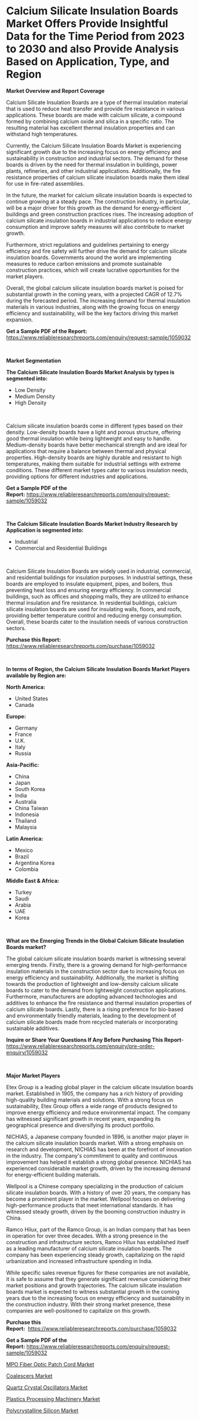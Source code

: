 <p><h1>Calcium Silicate Insulation Boards Market Offers Provide Insightful Data for the Time Period from 2023 to 2030 and also Provide Analysis Based on Application, Type, and Region</h1></p><p><strong>Market Overview and Report Coverage</strong></p>
<p><p>Calcium Silicate Insulation Boards are a type of thermal insulation material that is used to reduce heat transfer and provide fire resistance in various applications. These boards are made with calcium silicate, a compound formed by combining calcium oxide and silica in a specific ratio. The resulting material has excellent thermal insulation properties and can withstand high temperatures.</p><p>Currently, the Calcium Silicate Insulation Boards Market is experiencing significant growth due to the increasing focus on energy efficiency and sustainability in construction and industrial sectors. The demand for these boards is driven by the need for thermal insulation in buildings, power plants, refineries, and other industrial applications. Additionally, the fire resistance properties of calcium silicate insulation boards make them ideal for use in fire-rated assemblies.</p><p>In the future, the market for calcium silicate insulation boards is expected to continue growing at a steady pace. The construction industry, in particular, will be a major driver for this growth as the demand for energy-efficient buildings and green construction practices rises. The increasing adoption of calcium silicate insulation boards in industrial applications to reduce energy consumption and improve safety measures will also contribute to market growth.</p><p>Furthermore, strict regulations and guidelines pertaining to energy efficiency and fire safety will further drive the demand for calcium silicate insulation boards. Governments around the world are implementing measures to reduce carbon emissions and promote sustainable construction practices, which will create lucrative opportunities for the market players.</p><p>Overall, the global calcium silicate insulation boards market is poised for substantial growth in the coming years, with a projected CAGR of 12.7% during the forecasted period. The increasing demand for thermal insulation materials in various industries, along with the growing focus on energy efficiency and sustainability, will be the key factors driving this market expansion.</p></p>
<p><strong>Get a Sample PDF of the Report:</strong> <a href="https://www.reliableresearchreports.com/enquiry/request-sample/1059032">https://www.reliableresearchreports.com/enquiry/request-sample/1059032</a></p>
<p>&nbsp;</p>
<p><strong>Market Segmentation</strong></p>
<p><strong>The Calcium Silicate Insulation Boards Market Analysis by types is segmented into:</strong></p>
<p><ul><li>Low Density</li><li>Medium Density</li><li>High Density</li></ul></p>
<p>&nbsp;</p>
<p><p>Calcium silicate insulation boards come in different types based on their density. Low-density boards have a light and porous structure, offering good thermal insulation while being lightweight and easy to handle. Medium-density boards have better mechanical strength and are ideal for applications that require a balance between thermal and physical properties. High-density boards are highly durable and resistant to high temperatures, making them suitable for industrial settings with extreme conditions. These different market types cater to various insulation needs, providing options for different industries and applications.</p></p>
<p><strong>Get a Sample PDF of the Report:</strong>&nbsp;<a href="https://www.reliableresearchreports.com/enquiry/request-sample/1059032">https://www.reliableresearchreports.com/enquiry/request-sample/1059032</a></p>
<p>&nbsp;</p>
<p><strong>The Calcium Silicate Insulation Boards Market Industry Research by Application is segmented into:</strong></p>
<p><ul><li>Industrial</li><li>Commercial and Residential Buildings</li></ul></p>
<p>&nbsp;</p>
<p><p>Calcium Silicate Insulation Boards are widely used in industrial, commercial, and residential buildings for insulation purposes. In industrial settings, these boards are employed to insulate equipment, pipes, and boilers, thus preventing heat loss and ensuring energy efficiency. In commercial buildings, such as offices and shopping malls, they are utilized to enhance thermal insulation and fire resistance. In residential buildings, calcium silicate insulation boards are used for insulating walls, floors, and roofs, providing better temperature control and reducing energy consumption. Overall, these boards cater to the insulation needs of various construction sectors.</p></p>
<p><strong>Purchase this Report:</strong>&nbsp; <a href="https://www.reliableresearchreports.com/purchase/1059032">https://www.reliableresearchreports.com/purchase/1059032</a></p>
<p>&nbsp;</p>
<p><strong>In terms of Region, the Calcium Silicate Insulation Boards Market Players available by Region are:</strong></p>
<p>
    <p> <strong> North America: </strong>
        <ul>
            <li>United States</li>
            <li>Canada</li>
        </ul>
        </p> 
    <p> <strong> Europe: </strong>
        <ul>
            <li>Germany</li>
            <li>France</li>
            <li>U.K.</li>
            <li>Italy</li>
            <li>Russia</li>
        </ul>
        </p> 
    <p> <strong> Asia-Pacific: </strong>
        <ul>
            <li>China</li>
            <li>Japan</li>
            <li>South Korea</li>
            <li>India</li>
            <li>Australia</li>
            <li>China Taiwan</li>
            <li>Indonesia</li>
            <li>Thailand</li>
            <li>Malaysia</li>
        </ul>
        </p> 
    <p> <strong> Latin America: </strong>
        <ul>
            <li>Mexico</li>
            <li>Brazil</li>
            <li>Argentina Korea</li>
            <li>Colombia</li>
        </ul>
        </p> 
    <p> <strong> Middle East & Africa: </strong>
        <ul>
            <li>Turkey</li>
            <li>Saudi</li>
            <li>Arabia</li>
            <li>UAE</li>
            <li>Korea</li>
        </ul>
    </p>
    </p>
<p>&nbsp;</p>
<p><strong>What are the Emerging Trends in the Global Calcium Silicate Insulation Boards market?</strong></p>
<p><p>The global calcium silicate insulation boards market is witnessing several emerging trends. Firstly, there is a growing demand for high-performance insulation materials in the construction sector due to increasing focus on energy efficiency and sustainability. Additionally, the market is shifting towards the production of lightweight and low-density calcium silicate boards to cater to the demand from lightweight construction applications. Furthermore, manufacturers are adopting advanced technologies and additives to enhance the fire resistance and thermal insulation properties of calcium silicate boards. Lastly, there is a rising preference for bio-based and environmentally friendly materials, leading to the development of calcium silicate boards made from recycled materials or incorporating sustainable additives.</p></p>
<p><strong>Inquire or Share Your Questions If Any Before Purchasing This Report</strong>- <a href="https://www.reliableresearchreports.com/enquiry/pre-order-enquiry/1059032">https://www.reliableresearchreports.com/enquiry/pre-order-enquiry/1059032</a></p>
<p>&nbsp;</p>
<p><strong>Major Market Players</strong></p>
<p><p>Etex Group is a leading global player in the calcium silicate insulation boards market. Established in 1905, the company has a rich history of providing high-quality building materials and solutions. With a strong focus on sustainability, Etex Group offers a wide range of products designed to improve energy efficiency and reduce environmental impact. The company has witnessed significant growth in recent years, expanding its geographical presence and diversifying its product portfolio.</p><p>NICHIAS, a Japanese company founded in 1896, is another major player in the calcium silicate insulation boards market. With a strong emphasis on research and development, NICHIAS has been at the forefront of innovation in the industry. The company's commitment to quality and continuous improvement has helped it establish a strong global presence. NICHIAS has experienced considerable market growth, driven by the increasing demand for energy-efficient building materials.</p><p>Wellpool is a Chinese company specializing in the production of calcium silicate insulation boards. With a history of over 20 years, the company has become a prominent player in the market. Wellpool focuses on delivering high-performance products that meet international standards. It has witnessed steady growth, driven by the booming construction industry in China.</p><p>Ramco Hilux, part of the Ramco Group, is an Indian company that has been in operation for over three decades. With a strong presence in the construction and infrastructure sectors, Ramco Hilux has established itself as a leading manufacturer of calcium silicate insulation boards. The company has been experiencing steady growth, capitalizing on the rapid urbanization and increased infrastructure spending in India.</p><p>While specific sales revenue figures for these companies are not available, it is safe to assume that they generate significant revenue considering their market positions and growth trajectories. The calcium silicate insulation boards market is expected to witness substantial growth in the coming years due to the increasing focus on energy efficiency and sustainability in the construction industry. With their strong market presence, these companies are well-positioned to capitalize on this growth.</p></p>
<p><strong>Purchase this Report:</strong>&nbsp;&nbsp;<a href="https://www.reliableresearchreports.com/purchase/1059032">https://www.reliableresearchreports.com/purchase/1059032</a></p>
<p></p>
<p><strong>Get a Sample PDF of the Report:</strong>&nbsp;<a href="https://www.reliableresearchreports.com/enquiry/request-sample/1059032">https://www.reliableresearchreports.com/enquiry/request-sample/1059032</a></p>
<p><p><a href="https://medium.com/@orphabrakus2023/mpo-fiber-optic-patch-cord-market-furnishes-information-on-market-share-market-trends-and-market-3d89788c7863">MPO Fiber Optic Patch Cord Market</a></p><p><a href="https://medium.com/@twilabailey2000/coalescers-market-trends-and-market-analysis-forecasted-for-period-2023-2030-7d5e286a5d42">Coalescers Market</a></p><p><a href="https://medium.com/@jeffrystehr/quartz-crystal-oscillators-market-analysis-and-sze-forecasted-for-period-from-2023-to-2030-a9924f968ff4">Quartz Crystal Oscillators Market</a></p><p><a href="https://github.com/sofayahoo2023/Market-Research-Report-List-1/blob/main/plastics-processing-machinery-market.md">Plastics Processing Machinery Market</a></p><p><a href="https://github.com/vimar16th/Market-Research-Report-List-1/blob/main/polycrystalline-silicon-market.md">Polycrystalline Silicon Market</a></p></p>